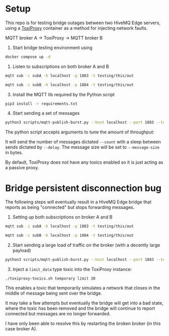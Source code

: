 # Setup

This repo is for testing bridge outages between two HiveMQ Edge servers, using a [ToxiProxy](https://github.com/Shopify/toxiproxy) container as a method for injecting network faults.

MQTT broker A -> ToxiProxy -> MQTT broker B

1. Start bridge testing environment using 
```sh
docker compose up -d
```
1. Listen to subscriptions on both broker A and B

```sh
mqtt sub -i subA -h localhost -p 1883 -t testing/this/out
```

```sh
mqtt sub -i subB -h localhost -p 1884 -t testing/this/out
```

3. Install the MQTT lib required by the Python script
```sh
pip3 install -r requirements.txt
``` 

4. Start sending a set of messages 
```sh
python3 scripts/mqtt-publish-burst.py --host localhost --port 1883 --topic "testing/this/out" --count 100000 --delay 0.0100 --message-size 50 
```
The python script accepts arguments to tune the amount of throughput:

It will send the number of messages dictated `--count` with a sleep between sends dictated by `--delay`. The message size will be set to `--message-size` in bytes. 

By default, ToxiProxy does not have any toxics enabled so it is just acting as a passive proxy. 

# Bridge persistent disconnection bug
The following steps will eventually result in a HiveMQ Edge bridge that reports as being "connected" but stops forwarding messages.

1. Setting up both subscriptions on broker A and B

```sh
mqtt sub -i subA -h localhost -p 1883 -t testing/this/out
```

```sh
mqtt sub -i subB -h localhost -p 1884 -t testing/this/out
```

2. Start sending a large load of traffic on the broker (with a decently large payload)
```sh
python3 scripts/mqtt-publish-burst.py --host localhost --port 1883 --topic "testing/this/out" --count 100000 --delay 0.0100 --message-size 3000 
```

3. Inject a `limit_data` type toxic into the ToxiProxy instance:

```
./toxiproxy-toxics.sh temporary limit 30 
```

This enables a toxic that temporarily simulates a network that closes in the middle of message being sent over the bridge. 

It may take a few attempts but eventually the bridge will get into a bad state, where the toxic has been removed and the bridge will continue to report connected but messages are no longer forwarded. 

I have only been able to resolve this by restarting the broken broker (in this case broker A). 
